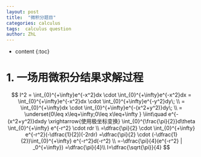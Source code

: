 ```yaml
---
layout: post
title:  "微积分题目"
categories: calculus
tags:  calculus question
author: ZhL
---
```


* content
{:toc}

# 1. 一场用微积分结果求解过程

$$ I^2 = \int_{0}^{+\infty}e^{-x^2}dx \cdot \int_{0}^{+\infty}e^{-x^2}dx
 = \int_{0}^{+\infty}e^{-x^2}dx \cdot \int_{0}^{+\infty}e^{-y^2}dy\; \\
 = \int_{0}^{+\infty}dx \cdot \int_{0}^{+\infty}e^{-(x^2+y^2)}dy\; \\
 = \underset{0\leq x\leq+\infty;0\leq x\leq+\infty } \iint\quad e^{-(x^2+y^2)}dxdy
 \xrightarrow{使用极坐标变换}
 \int_{0}^{\frac{\pi}{2}}d\theta \int_{0}^{+\infty} e^{-r^2} \cdot rdr \\
 =\dfrac{\pi}{2} \cdot \int_{0}^{+\infty} e^{-r^2}(-\dfrac{1}{2})(-2rdr)
 =\dfrac{\pi}{2} \cdot (-\dfrac{1}{2})\int_{0}^{+\infty} e^{-r^2}d(-r^2) \\
 =-\dfrac{\pi}{4}(e^{-r^2} | _0^{+\infty})
 =\dfrac{\pi}{4}\\
 I=\dfrac{\sqrt{\pi}}{4}
$$


<script type="text/javascript" async src="https://cdn.mathjax.org/mathjax/latest/MathJax.js?config=TeX-MML-AM_CHTML"> </script>
